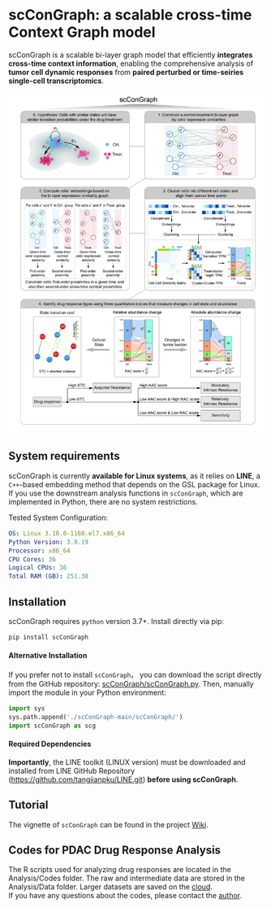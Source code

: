 # scConGraph: a scalable cross-time Context Graph model
scConGraph is a scalable bi-layer graph model that efficiently **integrates cross-time context information**, enabling the comprehensive analysis of **tumor cell dynamic responses** from **paired perturbed or time-seiries single-cell transcriptomics**.

<p align="center">
  <img width="800"  src="Analysis/images/flowchart.jpg">
</p>

## System requirements
scConGraph is currently **available for Linux systems**, as it relies on **LINE**, a `C++`-based embedding method that depends on the GSL package for Linux. If you use the downstream analysis functions in `scConGraph`, which are implemented in Python, there are no system restrictions.

Tested System Configuration:
``` yaml
OS: Linux 3.10.0-1160.el7.x86_64
Python Version: 3.9.19
Processor: x86_64
CPU Cores: 36
Logical CPUs: 36
Total RAM (GB): 251.38
```

## Installation
scConGraph requires `python` version 3.7+.  Install directly via pip:
``` Python
pip install scConGraph
``` 
#### Alternative Installation
If you prefer not to install `scConGraph`， you can download the script directly from the GitHub repository: [scConGraph/scConGraph.py](https://github.com/Li-Xinqi/scConGraph/blob/main/scConGraph/scConGraph.py). Then, manually import the module in your Python environment:
```Python
import sys
sys.path.append('./scConGraph-main/scConGraph/')
import scConGraph as scg
```
#### Required Dependencies
**Importantly**, the LINE toolkit (LINUX version) must be downloaded and installed from LINE GitHub Repository (https://github.com/tangjianpku/LINE.git) **before using scConGraph**. 

## **Tutorial**
The vignette of `scConGraph` can be found in the project [Wiki](https://github.com/Li-Xinqi/scConGraph/wiki).

## Codes for PDAC Drug Response Analysis
The R scripts used for analyzing drug responses are located in the Analysis/Codes folder. The raw and intermediate data are stored in the Analysis/Data folder. Larger datasets are saved on the [cloud](https://cloud.tsinghua.edu.cn/d/63ff224544874971b0dd/).  
If you have any questions about the codes, please contact the [author](lxq19@mails.tsinghua.edu.cn).
